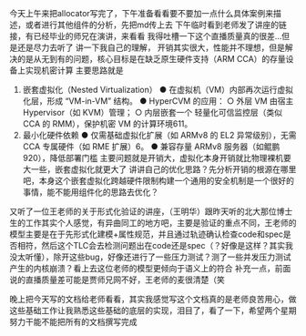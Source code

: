今天上午来把allocator写完了，下午准备看看要不要加一点什么具体案例来描述，或者进行其他组件的分析，先把md传上去
下午临时看到老师发了讲座的链接，有已经毕业的师兄在演讲，来看看
我得吐槽一下这个直播质量真的很差...但是还是尽力去听了
讲一下我自己的理解，
开销其实很大，性能并不理想，但是解决的是从无到有的问题，核心目标是在缺乏原生硬件支持（ARM CCA）的存量设备上实现机密计算
主要思路就是
1. 嵌套虚拟化（Nested Virtualization）
● 在虚拟机（VM）内部再次运行虚拟化层，形成 “VM-in-VM” 结构。
● HyperCVM 的应用：
  ○ 外层 VM 由宿主 Hypervisor（如 KVM）管理；
  ○ 内层嵌套一个 轻量化可信监控层（类似 CCA 的 RMM），保护机密 VM 的计算环境611。
2. 最小化硬件依赖
● 仅需基础虚拟化扩展（如 ARMv8 的 EL2 异常级别），无需 CCA 专属硬件（如 RME 扩展）6。
● 兼容存量 ARMv8 服务器（如鲲鹏 920），降低部署门槛
主要问题就是开销大，虚拟化本身开销就比物理裸机要大一些，嵌套虚拟化就更大了
讲讲自己的优化思路？先分析开销的根源在哪里吧，本身这个嵌套虚拟化跨越硬件限制构建一个通用的安全机制是一个很好的事情，能不能用组件化的思路去优化？

又听了一位王老师的关于形式化验证的讲座，（王明华）跟昨天听的北大那位博士生的工作其实个人感觉，有异曲同工的地方吧，主要是验证的重点不同，王老师的模型主要是在于先形式化建模+属性规范，并且通过轨迹确认检查code和spec是否相符，然后这个TLC会去检测问题出在code还是spec（？好像是这样？其实我没太听懂），除开这些bug，好像还进行了一些压力测试？测了一些并发压力测试产生的内核崩溃？看上去这位老师的模型更倾向于语义上的符合
补充一点，前面说的直播质量差可能是贾师兄网不好，王老师的麦很清楚（笑

晚上把今天写的文档给老师看看，其实我感觉写这个文档真的是老师良苦用心，做这些基础工作让我熟悉这些基础的底层的实现，泪目了，看了一下，希望两个星期努力干能不能把所有的文档撰写完成